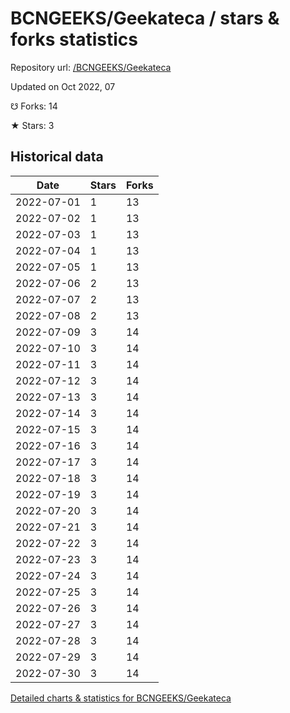 # BCNGEEKS/Geekateca / stars & forks statistics

Repository url: [/BCNGEEKS/Geekateca](https://github.com/BCNGEEKS/Geekateca)

Updated on Oct 2022, 07

☋ Forks: 14

★ Stars: 3

## Historical data
| Date | Stars | Forks |
|------|-------|-------|
| 2022-07-01 | 1 | 13 | 
| 2022-07-02 | 1 | 13 | 
| 2022-07-03 | 1 | 13 | 
| 2022-07-04 | 1 | 13 | 
| 2022-07-05 | 1 | 13 | 
| 2022-07-06 | 2 | 13 | 
| 2022-07-07 | 2 | 13 | 
| 2022-07-08 | 2 | 13 | 
| 2022-07-09 | 3 | 14 | 
| 2022-07-10 | 3 | 14 | 
| 2022-07-11 | 3 | 14 | 
| 2022-07-12 | 3 | 14 | 
| 2022-07-13 | 3 | 14 | 
| 2022-07-14 | 3 | 14 | 
| 2022-07-15 | 3 | 14 | 
| 2022-07-16 | 3 | 14 | 
| 2022-07-17 | 3 | 14 | 
| 2022-07-18 | 3 | 14 | 
| 2022-07-19 | 3 | 14 | 
| 2022-07-20 | 3 | 14 | 
| 2022-07-21 | 3 | 14 | 
| 2022-07-22 | 3 | 14 | 
| 2022-07-23 | 3 | 14 | 
| 2022-07-24 | 3 | 14 | 
| 2022-07-25 | 3 | 14 | 
| 2022-07-26 | 3 | 14 | 
| 2022-07-27 | 3 | 14 | 
| 2022-07-28 | 3 | 14 | 
| 2022-07-29 | 3 | 14 | 
| 2022-07-30 | 3 | 14 | 


[Detailed charts & statistics for BCNGEEKS/Geekateca](https://reviewgithub.com/rep/BCNGEEKS/Geekateca)
